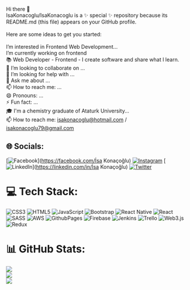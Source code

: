 
 Hi there 👋<br>IsaKonacoglu/IsaKonacoglu is a ✨ special ✨ repository because its README.md (this file) appears on your GitHub profile.<br><br>Here are some ideas to get you started:<br><br> I’m interested in Frontend Web Development...<br>I’m currently working on frontend<br> 📚 Web Developer - Frontend - I create software and share what I learn.<br>👯 I’m looking to collaborate on ...<br>🤔 I’m looking for help with ...<br>💬 Ask me about ...<br>📫 How to reach me: ...<br>😄 Pronouns: ...<br> ⚡ Fun fact: ...<br> 🎓 I'm a chemistry graduate of Ataturk University...<br> 
 📫 How to reach me: isakonacoglu@hotmail.com / isakonacoglu79@gmail.com


## 🌐 Socials:
[![Facebook](https://img.shields.io/badge/Facebook-%231877F2.svg?logo=Facebook&logoColor=white)](https://facebook.com/İsa Konaçoğlu) [![Instagram](https://img.shields.io/badge/Instagram-%23E4405F.svg?logo=Instagram&logoColor=white)](https://instagram.com/isakonacoglu55) [![LinkedIn](https://img.shields.io/badge/LinkedIn-%230077B5.svg?logo=linkedin&logoColor=white)](https://linkedin.com/in/İsa Konaçoğlu) [![Twitter](https://img.shields.io/badge/Twitter-%231DA1F2.svg?logo=Twitter&logoColor=white)](https://twitter.com/ikonac2) 

# 💻 Tech Stack:
![CSS3](https://img.shields.io/badge/css3-%231572B6.svg?style=for-the-badge&logo=css3&logoColor=white) ![HTML5](https://img.shields.io/badge/html5-%23E34F26.svg?style=for-the-badge&logo=html5&logoColor=white) ![JavaScript](https://img.shields.io/badge/javascript-%23323330.svg?style=for-the-badge&logo=javascript&logoColor=%23F7DF1E) ![Bootstrap](https://img.shields.io/badge/bootstrap-%238511FA.svg?style=for-the-badge&logo=bootstrap&logoColor=white) ![React Native](https://img.shields.io/badge/react_native-%2320232a.svg?style=for-the-badge&logo=react&logoColor=%2361DAFB) ![React](https://img.shields.io/badge/react-%2320232a.svg?style=for-the-badge&logo=react&logoColor=%2361DAFB) ![SASS](https://img.shields.io/badge/SASS-hotpink.svg?style=for-the-badge&logo=SASS&logoColor=white) ![AWS](https://img.shields.io/badge/AWS-%23FF9900.svg?style=for-the-badge&logo=amazon-aws&logoColor=white) ![GithubPages](https://img.shields.io/badge/github%20pages-121013?style=for-the-badge&logo=github&logoColor=white) ![Firebase](https://img.shields.io/badge/Firebase-039BE5?style=for-the-badge&logo=Firebase&logoColor=white) ![Jenkins](https://img.shields.io/badge/jenkins-%232C5263.svg?style=for-the-badge&logo=jenkins&logoColor=white) ![Trello](https://img.shields.io/badge/Trello-%23026AA7.svg?style=for-the-badge&logo=Trello&logoColor=white) ![Web3.js](https://img.shields.io/badge/web3.js-F16822?style=for-the-badge&logo=web3.js&logoColor=white) ![Redux](https://img.shields.io/badge/redux-%23593d88.svg?style=for-the-badge&logo=redux&logoColor=white)
# 📊 GitHub Stats:
![](https://github-readme-stats.vercel.app/api?username=IsaKonacoglu&theme=react&hide_border=false&include_all_commits=false&count_private=false)<br/>
![](https://github-readme-streak-stats.herokuapp.com/?user=IsaKonacoglu&theme=react&hide_border=false)<br/>
![](https://github-readme-stats.vercel.app/api/top-langs/?username=IsaKonacoglu&theme=react&hide_border=false&include_all_commits=false&count_private=false&layout=compact)

<!-- Proudly created with GPRM ( https://gprm.itsvg.in ) -->
